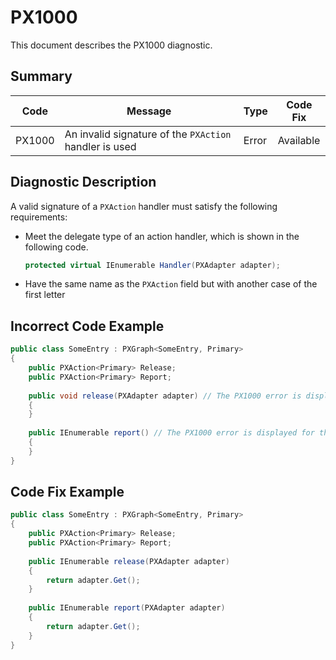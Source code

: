# PX1000
This document describes the PX1000 diagnostic.

## Summary

| Code   | Message                                                | Type    | Code Fix  | 
| ------ | ------------------------------------------------------ | ------- | --------- | 
| PX1000 | An invalid signature of the `PXAction` handler is used | Error   | Available |

## Diagnostic Description
A valid signature of a `PXAction` handler must satisfy the following requirements:

 - Meet the delegate type of an action handler, which is shown in the following code.

   ```C#
   protected virtual IEnumerable Handler(PXAdapter adapter);
   ```

 - Have the same name as the `PXAction` field but with another case of the first letter

## Incorrect Code Example

```C#
public class SomeEntry : PXGraph<SomeEntry, Primary>
{
    public PXAction<Primary> Release;
    public PXAction<Primary> Report;
   
    public void release(PXAdapter adapter) // The PX1000 error is displayed for this line
    {
    }
      
    public IEnumerable report() // The PX1000 error is displayed for this line
    {
    }
}
```

## Code Fix Example

```C#
public class SomeEntry : PXGraph<SomeEntry, Primary>
{
    public PXAction<Primary> Release;
    public PXAction<Primary> Report;
   
    public IEnumerable release(PXAdapter adapter)
    {
        return adapter.Get();
    }
      
    public IEnumerable report(PXAdapter adapter)
    {
        return adapter.Get();
    }
}
```